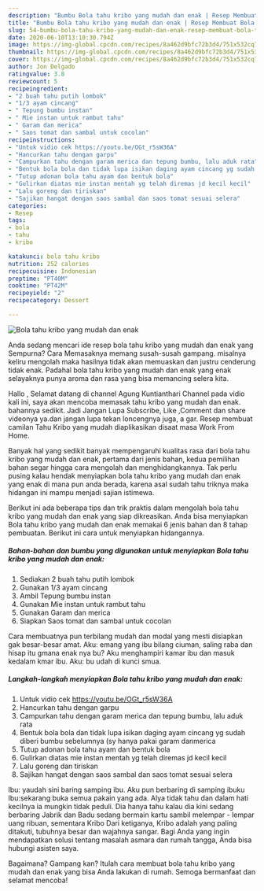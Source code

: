 ```yaml
---
description: "Bumbu Bola tahu kribo yang mudah dan enak | Resep Membuat Bola tahu kribo yang mudah dan enak Yang Lezat Sekali"
title: "Bumbu Bola tahu kribo yang mudah dan enak | Resep Membuat Bola tahu kribo yang mudah dan enak Yang Lezat Sekali"
slug: 54-bumbu-bola-tahu-kribo-yang-mudah-dan-enak-resep-membuat-bola-tahu-kribo-yang-mudah-dan-enak-yang-lezat-sekali
date: 2020-06-10T13:10:30.794Z
image: https://img-global.cpcdn.com/recipes/8a462d9bfc72b3d4/751x532cq70/bola-tahu-kribo-yang-mudah-dan-enak-foto-resep-utama.jpg
thumbnail: https://img-global.cpcdn.com/recipes/8a462d9bfc72b3d4/751x532cq70/bola-tahu-kribo-yang-mudah-dan-enak-foto-resep-utama.jpg
cover: https://img-global.cpcdn.com/recipes/8a462d9bfc72b3d4/751x532cq70/bola-tahu-kribo-yang-mudah-dan-enak-foto-resep-utama.jpg
author: Jon Delgado
ratingvalue: 3.8
reviewcount: 5
recipeingredient:
- "2 buah tahu putih lombok"
- "1/3 ayam cincang"
- " Tepung bumbu instan"
- " Mie instan untuk rambut tahu"
- " Garam dan merica"
- " Saos tomat dan sambal untuk cocolan"
recipeinstructions:
- "Untuk vidio cek https://youtu.be/OGt_r5sW36A"
- "Hancurkan tahu dengan garpu"
- "Campurkan tahu dengan garam merica dan tepung bumbu, lalu aduk rata"
- "Bentuk bola bola dan tidak lupa isikan daging ayam cincang yg sudah diberi bumbu sebelumnya (sy hanya pakai garam danmerica"
- "Tutup adonan bola tahu ayam dan bentuk bola"
- "Gulirkan diatas mie instan mentah yg telah diremas jd kecil kecil"
- "Lalu goreng dan tiriskan"
- "Sajikan hangat dengan saos sambal dan saos tomat sesuai selera"
categories:
- Resep
tags:
- bola
- tahu
- kribo

katakunci: bola tahu kribo 
nutrition: 252 calories
recipecuisine: Indonesian
preptime: "PT40M"
cooktime: "PT42M"
recipeyield: "2"
recipecategory: Dessert

---
```



![Bola tahu kribo yang mudah dan enak](https://img-global.cpcdn.com/recipes/8a462d9bfc72b3d4/751x532cq70/bola-tahu-kribo-yang-mudah-dan-enak-foto-resep-utama.jpg)

Anda sedang mencari ide resep bola tahu kribo yang mudah dan enak yang Sempurna? Cara Memasaknya memang susah-susah gampang. misalnya keliru mengolah maka hasilnya tidak akan memuaskan dan justru cenderung tidak enak. Padahal bola tahu kribo yang mudah dan enak yang enak selayaknya punya aroma dan rasa yang bisa memancing selera kita.

Hallo , Selamat datang di channel Agung Kuntianthari Channel pada vidio kali ini, saya akan mencoba memasak tahu kribo yang mudah dan enak. bahannya sedikit. Jadi Jangan Lupa Subscribe, Like ,Comment dan share videonya ya.dan jangan lupa tekan loncengnya juga, a gar. Resep membuat camilan Tahu Kribo yang mudah diaplikasikan disaat masa Work From Home.

Banyak hal yang sedikit banyak mempengaruhi kualitas rasa dari bola tahu kribo yang mudah dan enak, pertama dari jenis bahan, kedua pemilihan bahan segar hingga cara mengolah dan menghidangkannya. Tak perlu pusing kalau hendak menyiapkan bola tahu kribo yang mudah dan enak yang enak di mana pun anda berada, karena asal sudah tahu triknya maka hidangan ini mampu menjadi sajian istimewa.


Berikut ini ada beberapa tips dan trik praktis dalam mengolah bola tahu kribo yang mudah dan enak yang siap dikreasikan. Anda bisa menyiapkan Bola tahu kribo yang mudah dan enak memakai 6 jenis bahan dan 8 tahap pembuatan. Berikut ini cara untuk menyiapkan hidangannya.

<!--inarticleads1-->

##### Bahan-bahan dan bumbu yang digunakan untuk menyiapkan Bola tahu kribo yang mudah dan enak:

1. Sediakan 2 buah tahu putih lombok
1. Gunakan 1/3 ayam cincang
1. Ambil  Tepung bumbu instan
1. Gunakan  Mie instan untuk rambut tahu
1. Gunakan  Garam dan merica
1. Siapkan  Saos tomat dan sambal untuk cocolan


Cara membuatnya pun terbilang mudah dan modal yang mesti disiapkan gak besar-besar amat. Aku: emang yang ibu bilang ciuman, saling raba dan hisap itu gmana enak nya bu? Aku menghampiri kamar ibu dan masuk kedalam kmar ibu. Aku: bu udah di kunci smua. 

<!--inarticleads2-->

##### Langkah-langkah menyiapkan Bola tahu kribo yang mudah dan enak:

1. Untuk vidio cek https://youtu.be/OGt_r5sW36A
1. Hancurkan tahu dengan garpu
1. Campurkan tahu dengan garam merica dan tepung bumbu, lalu aduk rata
1. Bentuk bola bola dan tidak lupa isikan daging ayam cincang yg sudah diberi bumbu sebelumnya (sy hanya pakai garam danmerica
1. Tutup adonan bola tahu ayam dan bentuk bola
1. Gulirkan diatas mie instan mentah yg telah diremas jd kecil kecil
1. Lalu goreng dan tiriskan
1. Sajikan hangat dengan saos sambal dan saos tomat sesuai selera


Ibu: yaudah sini baring samping ibu. Aku pun berbaring di samping ibuku Ibu:sekarang buka semua pakain yang ada. Alya tidak tahu dan dalam hati kecilnya ia mungkin tidak peduli. Dia hanya tahu kalau dia kini sedang berbaring Jabrik dan Badu sedang bermain kartu sambil melempar - lempar uang ribuan, sementara Kribo Dari ketiganya, Kribo adalah yang paling ditakuti, tubuhnya besar dan wajahnya sangar. Bagi Anda yang ingin mendapatkan solusi tentang masalah asmara dan rumah tangga, Anda bisa hubungi asisten saya. 

Bagaimana? Gampang kan? Itulah cara membuat bola tahu kribo yang mudah dan enak yang bisa Anda lakukan di rumah. Semoga bermanfaat dan selamat mencoba!
